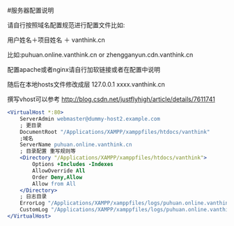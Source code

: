 
#服务器配置说明

请自行按照域名配置规范进行配置文件比如:

用户姓名＋项目姓名 ＋ vanthink.cn

比如:puhuan.online.vanthink.cn or zhengganyun.cdn.vanthink.cn

配置apache或者nginx请自行加软链接或者在配置中说明

随后在本地hosts文件修改成层 127.0.0.1 xxxx.vanthink.cn

撰写vhost可以参考 http://blog.csdn.net/justflyhigh/article/details/7611741

```apache
<VirtualHost *:80>
    ServerAdmin webmaster@dummy-host2.example.com
    ; 更目录
    DocumentRoot "/Applications/XAMPP/xamppfiles/htdocs/vanthink"
    ;域名
    ServerName puhuan.online.vanthink.cn  
    ; 目录配置 重写规则等
    <Directory "/Applications/XAMPP/xamppfiles/htdocs/vanthink">
        Options +Includes -Indexes
        AllowOverride All
        Order Deny,Allow
        Allow from All
    </Directory>
    ; 日志目录
    ErrorLog "/Applications/XAMPP/xamppfiles/logs/puhuan.online.vanthink.cn-error_log"
    CustomLog "/Applications/XAMPP/xamppfiles/logs/puhuan.online.vanthink.cn-access_log" common
</VirtualHost>


```

```nginx



```
